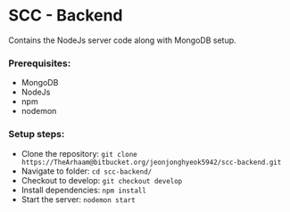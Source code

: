 # SCC - Backend 
Contains the NodeJs server code along with MongoDB setup.

### Prerequisites:
* MongoDB
* NodeJs 
* npm
* nodemon

### Setup steps:
* Clone the repository:
`git clone https://TheArhaam@bitbucket.org/jeonjonghyeok5942/scc-backend.git`
* Navigate to folder:
`cd scc-backend/`
* Checkout to develop:
`git checkout develop`
* Install dependencies:
`npm install`
* Start the server:
`nodemon start`